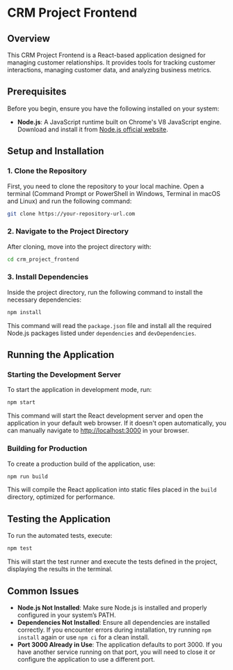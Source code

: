 # CRM Project Frontend

## Overview

This CRM Project Frontend is a React-based application designed for managing customer relationships. It provides tools
for tracking customer interactions, managing customer data, and analyzing business metrics.

## Prerequisites

Before you begin, ensure you have the following installed on your system:

- **Node.js**: A JavaScript runtime built on Chrome's V8 JavaScript engine. Download and install it
  from [Node.js official website](https://nodejs.org/).

## Setup and Installation

### 1. Clone the Repository

First, you need to clone the repository to your local machine. Open a terminal (Command Prompt or PowerShell in Windows,
Terminal in macOS and Linux) and run the following command:

```bash
git clone https://your-repository-url.com
```

### 2. Navigate to the Project Directory

After cloning, move into the project directory with:

```bash
cd crm_project_frontend
```

### 3. Install Dependencies

Inside the project directory, run the following command to install the necessary dependencies:

```bash
npm install
```

This command will read the `package.json` file and install all the required Node.js packages listed under `dependencies`
and `devDependencies`.

## Running the Application

### Starting the Development Server

To start the application in development mode, run:

```bash
npm start
```

This command will start the React development server and open the application in your default web browser. If it doesn't
open automatically, you can manually navigate to [http://localhost:3000](http://localhost:3000) in your browser.

### Building for Production

To create a production build of the application, use:

```bash
npm run build
```

This will compile the React application into static files placed in the `build` directory, optimized for performance.

## Testing the Application

To run the automated tests, execute:

```bash
npm test
```

This will start the test runner and execute the tests defined in the project, displaying the results in the terminal.

## Common Issues

- **Node.js Not Installed**: Make sure Node.js is installed and properly configured in your system’s PATH.
- **Dependencies Not Installed**: Ensure all dependencies are installed correctly. If you encounter errors during
  installation, try running `npm install` again or use `npm ci` for a clean install.
- **Port 3000 Already in Use**: The application defaults to port 3000. If you have another service running on that port,
  you will need to close it or configure the application to use a different port.

